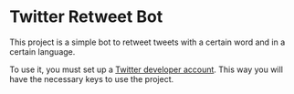 # Twitter Retweet Bot

This project is a simple bot to retweet tweets with a certain word and in a certain language.

To use it, you must set up a [Twitter developer account](https://developer.twitter.com/en/docs/basics/getting-started). This way you will have the necessary keys to use the project.
